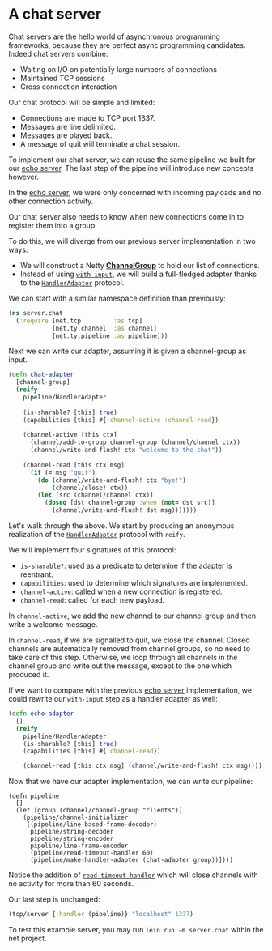 # A chat server

Chat servers are the hello world of asynchronous
programming frameworks, because they are perfect
async programming candidates. Indeed chat servers
combine:

- Waiting on I/O on potentially large numbers of connections
- Maintained TCP sessions
- Cross connection interaction

Our chat protocol will be simple and limited:

- Connections are made to TCP port 1337.
- Messages are line delimited.
- Messages are played back.
- A message of quit will terminate a chat session.

To implement our chat server, we can reuse the same pipeline we
built for our [echo server](echo.md). The last step of the
pipeline will introduce new concepts however.

In the [echo server](echo.md), we were only concerned with
incoming payloads and no other connection activity.

Our chat server also needs to know when new connections come
in to register them into a group.

To do this, we will diverge from our previous server implementation
in two ways:

- We will construct a Netty
  [**ChannelGroup**](http://netty.io/4.1/api/io/netty/channel/group/ChannelGroup.html)
  to hold our list of connections.
- Instead of using
  [`with-input`](/net.ty.pipeline.html#var-with-input), we will build
  a full-fledged adapter thanks to the
  [`HandlerAdapter`](/net.ty.pipeline.html#var-HandlerAdapter)
  protocol.

We can start with a similar namespace definition than previously:

```clojure
(ns server.chat
  (:require [net.tcp         :as tcp]
            [net.ty.channel  :as channel]
            [net.ty.pipeline :as pipeline]))
```

Next we can write our adapter, assuming it is given a channel-group
as input.

```clojure
(defn chat-adapter
  [channel-group]
  (reify
    pipeline/HandlerAdapter
	
    (is-sharable? [this] true)
    (capabilities [this] #{:channel-active :channel-read})
	
    (channel-active [this ctx]
      (channel/add-to-group channel-group (channel/channel ctx))
      (channel/write-and-flush! ctx "welcome to the chat"))
	  
    (channel-read [this ctx msg]
      (if (= msg "quit")
        (do (channel/write-and-flush! ctx "bye!")
            (channel/close! ctx))
        (let [src (channel/channel ctx)]
          (doseq [dst channel-group :when (not= dst src)]
            (channel/write-and-flush! dst msg)))))))
```

Let's walk through the above. We start by producing
an anonymous realization of the  [`HandlerAdapter`](/net.ty.pipeline.html#var-HandlerAdapter)
protocol with `reify`.

We will implement four signatures of this protocol:

- `is-sharable?`: used as a predicate to determine if the adapter is reentrant.
- `capabilities`: used to determine which signatures are implemented.
- `channel-active`: called when a new connection is registered.
- `channel-read`: called for each new payload.

In `channel-active`, we add the new channel to our channel group and then
write a welcome message.

In `channel-read`, if we are signalled to quit, we close the
channel. Closed channels are automatically removed from channel
groups, so no need to take care of this step. Otherwise, we loop
through all channels in the channel group and write out the message,
except to the one which produced it.

If we want to compare with the previous [echo server](echo.md)
implementation, we could rewrite our `with-input` step as a handler
adapter as well:

```clojure
(defn echo-adapter
  []
  (reify
    pipeline/HandlerAdapter
	(is-sharable? [this] true)
	(capabilities [this] #{:channel-read})

	(channel-read [this ctx msg] (channel/write-and-flush! ctx msg))))
```

Now that we have our adapter implementation, we can write our pipeline:

```
(defn pipeline
  []
  (let [group (channel/channel-group "clients")]
    (pipeline/channel-initializer
     [(pipeline/line-based-frame-decoder)
      pipeline/string-decoder
      pipeline/string-encoder
      pipeline/line-frame-encoder
      (pipeline/read-timeout-handler 60)
      (pipeline/make-handler-adapter (chat-adapter group))])))
```

Notice the addition of
[`read-timeout-handler`](/net.ty.pipeline.html#var-read-timeout-handler)
which will close channels with no activity for more than 60 seconds.

Our last step is unchanged:

```clojure
(tcp/server {:handler (pipeline)} "localhost" 1337)
```

To test this example server, you may run `lein run -m server.chat` within the net project.

